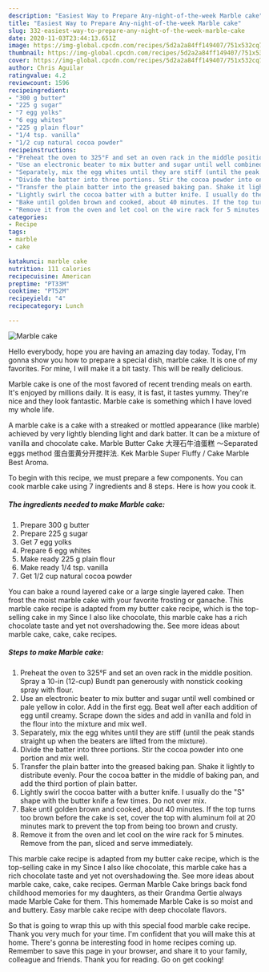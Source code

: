 ```yaml
---
description: "Easiest Way to Prepare Any-night-of-the-week Marble cake"
title: "Easiest Way to Prepare Any-night-of-the-week Marble cake"
slug: 332-easiest-way-to-prepare-any-night-of-the-week-marble-cake
date: 2020-11-03T23:44:13.651Z
image: https://img-global.cpcdn.com/recipes/5d2a2a84ff149407/751x532cq70/marble-cake-recipe-main-photo.jpg
thumbnail: https://img-global.cpcdn.com/recipes/5d2a2a84ff149407/751x532cq70/marble-cake-recipe-main-photo.jpg
cover: https://img-global.cpcdn.com/recipes/5d2a2a84ff149407/751x532cq70/marble-cake-recipe-main-photo.jpg
author: Chris Aguilar
ratingvalue: 4.2
reviewcount: 1596
recipeingredient:
- "300 g butter"
- "225 g sugar"
- "7 egg yolks"
- "6 egg whites"
- "225 g plain flour"
- "1/4 tsp. vanilla"
- "1/2 cup natural cocoa powder"
recipeinstructions:
- "Preheat the oven to 325°F and set an oven rack in the middle position. Spray a 10-in (12-cup) Bundt pan generously with nonstick cooking spray with flour."
- "Use an electronic beater to mix butter and sugar until well combined or pale yellow in color. Add in the first egg. Beat well after each addition of egg until creamy. Scrape down the sides and add in vanilla and fold in the flour into the mixture and mix well."
- "Separately, mix the egg whites until they are stiff (until the peak stands straight up when the beaters are lifted from the mixture)."
- "Divide the batter into three portions. Stir the cocoa powder into one portion and mix well."
- "Transfer the plain batter into the greased baking pan. Shake it lightly to distribute evenly. Pour the cocoa batter in the middle of baking pan, and add the third portion of plain batter."
- "Lightly swirl the cocoa batter with a butter knife. I usually do the &#34;S&#34; shape with the butter knife a few times. Do not over mix."
- "Bake until golden brown and cooked, about 40 minutes. If the top turns too brown before the cake is set, cover the top with aluminum foil at 20 minutes mark to prevent the top from being too brown and crusty."
- "Remove it from the oven and let cool on the wire rack for 5 minutes. Remove from the pan, sliced and serve immediately."
categories:
- Recipe
tags:
- marble
- cake

katakunci: marble cake 
nutrition: 111 calories
recipecuisine: American
preptime: "PT33M"
cooktime: "PT52M"
recipeyield: "4"
recipecategory: Lunch

---
```



![Marble cake](https://img-global.cpcdn.com/recipes/5d2a2a84ff149407/751x532cq70/marble-cake-recipe-main-photo.jpg)

Hello everybody, hope you are having an amazing day today. Today, I'm gonna show you how to prepare a special dish, marble cake. It is one of my favorites. For mine, I will make it a bit tasty. This will be really delicious.

Marble cake is one of the most favored of recent trending meals on earth. It's enjoyed by millions daily. It is easy, it is fast, it tastes yummy. They're nice and they look fantastic. Marble cake is something which I have loved my whole life.

A marble cake is a cake with a streaked or mottled appearance (like marble) achieved by very lightly blending light and dark batter. It can be a mixture of vanilla and chocolate cake. Marble Butter Cake 大理石牛油蛋糕 ～Separated eggs method 蛋白蛋黄分开搅拌法. Kek Marble Super Fluffy / Cake Marble Best Aroma.


To begin with this recipe, we must prepare a few components. You can cook marble cake using 7 ingredients and 8 steps. Here is how you cook it.

<!--inarticleads1-->

##### The ingredients needed to make Marble cake:

1. Prepare 300 g butter
1. Prepare 225 g sugar
1. Get 7 egg yolks
1. Prepare 6 egg whites
1. Make ready 225 g plain flour
1. Make ready 1/4 tsp. vanilla
1. Get 1/2 cup natural cocoa powder


You can bake a round layered cake or a large single layered cake. Then frost the moist marble cake with your favorite frosting or ganache. This marble cake recipe is adapted from my butter cake recipe, which is the top-selling cake in my Since I also like chocolate, this marble cake has a rich chocolate taste and yet not overshadowing the. See more ideas about marble cake, cake, cake recipes. 

<!--inarticleads2-->

##### Steps to make Marble cake:

1. Preheat the oven to 325°F and set an oven rack in the middle position. Spray a 10-in (12-cup) Bundt pan generously with nonstick cooking spray with flour.
1. Use an electronic beater to mix butter and sugar until well combined or pale yellow in color. Add in the first egg. Beat well after each addition of egg until creamy. Scrape down the sides and add in vanilla and fold in the flour into the mixture and mix well.
1. Separately, mix the egg whites until they are stiff (until the peak stands straight up when the beaters are lifted from the mixture).
1. Divide the batter into three portions. Stir the cocoa powder into one portion and mix well.
1. Transfer the plain batter into the greased baking pan. Shake it lightly to distribute evenly. Pour the cocoa batter in the middle of baking pan, and add the third portion of plain batter.
1. Lightly swirl the cocoa batter with a butter knife. I usually do the &#34;S&#34; shape with the butter knife a few times. Do not over mix.
1. Bake until golden brown and cooked, about 40 minutes. If the top turns too brown before the cake is set, cover the top with aluminum foil at 20 minutes mark to prevent the top from being too brown and crusty.
1. Remove it from the oven and let cool on the wire rack for 5 minutes. Remove from the pan, sliced and serve immediately.


This marble cake recipe is adapted from my butter cake recipe, which is the top-selling cake in my Since I also like chocolate, this marble cake has a rich chocolate taste and yet not overshadowing the. See more ideas about marble cake, cake, cake recipes. German Marble Cake brings back fond childhood memories for my daughters, as their Grandma Gertie always made Marble Cake for them. This homemade Marble Cake is so moist and and buttery. Easy marble cake recipe with deep chocolate flavors. 

So that is going to wrap this up with this special food marble cake recipe. Thank you very much for your time. I'm confident that you will make this at home. There's gonna be interesting food in home recipes coming up. Remember to save this page in your browser, and share it to your family, colleague and friends. Thank you for reading. Go on get cooking!
